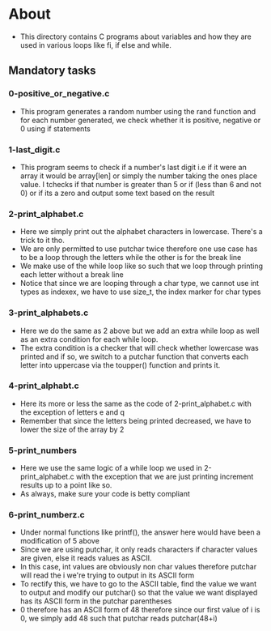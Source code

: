 # About #
- This directory contains C programs about variables and how they are used in various loops like fi, if else and while.

## Mandatory tasks ##

### 0-positive_or_negative.c ###
- This program generates a random number using the rand function and for each number generated, we check whether it is positive, negative or 0 using if statements

### 1-last_digit.c ###
- This program seems to check if a number's last digit i.e if it were an array it would be array[len] or simply the number taking the ones place value. I tchecks if that number is greater than 5 or if (less than 6 and not 0) or if its a zero and output some text based on the result

### 2-print_alphabet.c ###
- Here we simply print out the alphabet characters in lowercase. There's a trick to it tho.
- We are only permitted to use putchar twice therefore one use case has to be a loop through the letters while the other is for the break line
- We make use of the while loop like so such that we loop through printing each letter without a break line
- Notice that since we are looping through a char type, we cannot use int types as indexex, we have to use size_t, the index marker for char types

### 3-print_alphabets.c ###
- Here we do the same as 2 above but we add an extra while loop as well as an extra condition for each while loop.
- The extra condition is a checker that will check whether lowercase was printed and if so, we switch to a putchar function that converts each letter into uppercase via the toupper() function and prints it.

### 4-print_alphabt.c ###
- Here its more or less the same as the code of 2-print_alphabet.c with the exception of letters e and q
- Remember that since the letters being printed decreased, we have to lower the size of the array by 2

### 5-print_numbers ###
- Here we use the same logic of a while loop we used in 2-print_alphabet.c with the exception that we are just printing increment results up to a point like so.
- As always, make sure your code is betty compliant

### 6-print_numberz.c ###
- Under normal functions like printf(), the answer here would have been a modification of 5 above
- Since we are using putchar, it only reads characters if character values are given, else it reads values as ASCII.
- In this case, int values are obviously non char values therefore putchar will read the i we're trying to output in its ASCII form
- To rectify this, we have to go to the ASCII table, find the value we want to output and modify our putchar() so that the value we want displayed has its ASCII form in the putchar parentheses
- 0 therefore has an ASCII form of 48 therefore since our first value of i is 0, we simply add 48 such that putchar reads putchar(48+i)
